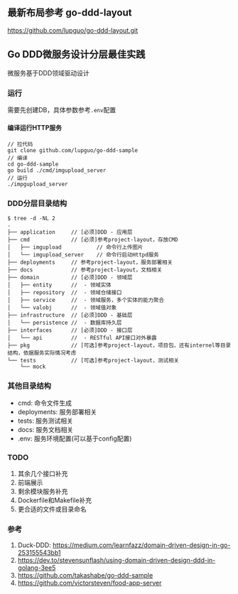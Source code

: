 ## 最新布局参考 go-ddd-layout

https://github.com/lupguo/go-ddd-layout.git

## Go DDD微服务设计分层最佳实践
微服务基于DDD领域驱动设计

### 运行
需要先创建DB，具体参数参考`.env`配置

#### 编译运行HTTP服务
```
// 拉代码
git clone github.com/lupguo/go-ddd-sample
// 编译
cd go-ddd-sample
go build ./cmd/imgupload_server
// 运行
./impgupload_server
```

### DDD分层目录结构

```
$ tree -d -NL 2
.
├── application     // [必须]DDD - 应用层
├── cmd             // [必须]参考project-layout，存放CMD
│   ├── imgupload           // 命令行上传图片
│   └── imgupload_server    // 命令行启动Httpd服务
├── deployments     // 参考project-layout，服务部署相关
├── docs            // 参考project-layout，文档相关
├── domain          // [必须]DDD - 领域层
│   ├── entity      //  - 领域实体
│   ├── repository  //  - 领域仓储接口
│   ├── service     //  - 领域服务，多个实体的能力聚合
│   └── valobj      //  - 领域值对象
├── infrastructure  // [必须]DDD - 基础层
│   └── persistence //  - 数据库持久层
├── interfaces      // [必须]DDD - 接口层
│   └── api         //  - RESTful API接口对外暴露
├── pkg             // [可选]参考project-layout，项目包，还有internel等目录结构，依据服务实际情况考虑
└── tests           // [可选]参考project-layout，测试相关
    └── mock
```
### 其他目录结构
- cmd: 命令文件生成
- deployments: 服务部署相关
- tests: 服务测试相关
- docs: 服务文档相关
- .env: 服务环境配置(可以基于config配置)

### TODO
1. 其余几个接口补充
2. 前端展示
3. 剩余模块服务补充
4. Dockerfile和Makefile补充
5. 更合适的文件或目录命名

### 参考
1. Duck-DDD: https://medium.com/learnfazz/domain-driven-design-in-go-253155543bb1
2. https://dev.to/stevensunflash/using-domain-driven-design-ddd-in-golang-3ee5
3. https://github.com/takashabe/go-ddd-sample
4. https://github.com/victorsteven/food-app-server

